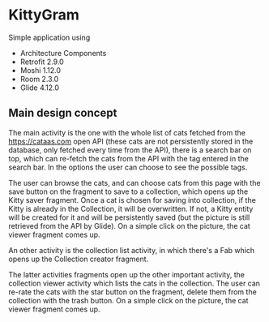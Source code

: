 # KittyGram

Simple application using 
- Architecture Components 
- Retrofit 2.9.0
- Moshi 1.12.0
- Room 2.3.0
- Glide 4.12.0

## Main design concept

The main activity is the one with the whole list of cats fetched from the https://cataas.com open API 
(these cats are not persistently stored in the database, only fetched every time from the API), there is a 
search bar on top, which can re-fetch the cats from the API with the tag entered in the search bar. In
the options the user can choose to see the possible tags.

The user can browse the cats, and can choose cats from this page with the save button on the fragment
to save to a collection, which opens up the Kitty saver fragment. Once a cat is chosen for saving into
collection, if the Kitty is already in the Collection, it will be overwritten.
If not, a Kitty entity will be created for it and will be persistently saved (but the picture is still 
retrieved from the API by Glide). On a simple click on the picture, the cat viewer fragment comes up.

An other activity is the collection list activity, in which there's a Fab which opens up the Collection
creator fragment.

The latter activities fragments open up the other important activity, the collection viewer activity 
which lists the cats in the collection. The user can re-rate the cats with the star button on the fragment, 
delete them from the collection with the trash button. On a simple click on the picture, the cat viewer 
fragment comes up.
